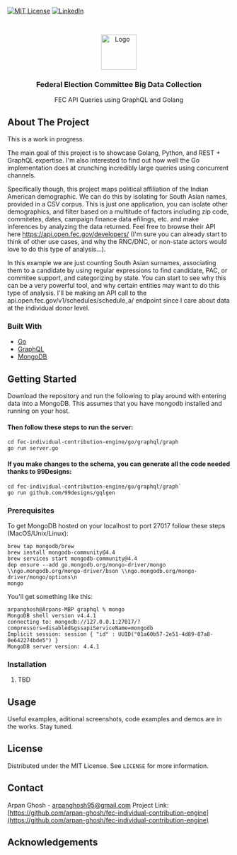 [![MIT License][license-shield]][license-url]
[![LinkedIn][linkedin-shield]][linkedin-url]


<!-- PROJECT LOGO -->
<br />
<p align="center">
    <img src="https://upload.wikimedia.org/wikipedia/en/thumb/a/a4/Flag_of_the_United_States.svg/800px-Flag_of_the_United_States.svg.png" alt="Logo" width="80" height="80">

  <h3 align="center">Federal Election Committee Big Data Collection</h3>

  <p align="center">
    FEC API Queries using GraphQL and Golang
  </p>
</p>



<!-- ABOUT THE PROJECT -->
## About The Project 

This is a work in progress.

The main goal of this project is to showcase Golang, Python, and REST + GraphQL expertise. I'm also interested to find out how well the Go implementation  does at crunching incredibly large queries using concurrent channels.

Specifically though, this project maps political affiliation of the Indian American demographic. We can do this by isolating for South Asian names, provided in a CSV corpus.
This is just one application, you can isolate other demographics, and filter based on a multitude of factors including zip code, commitetes, dates, campaign finance data efilings, etc. and make inferences by analyzing the data returned. Feel free to browse their API here https://api.open.fec.gov/developers/ (I'm sure you can already start to think of other use cases, and why the RNC/DNC, or non-state actors would love to do this type of analysis...).

In this example we are just counting South Asian surnames, associating them to a candidate by using regular expressions to find candidate, PAC, or commitee support, and categorizing by state. You can start to see why this can be a very powerful tool, and why certain entities may want to do this type of analysis. I'll be making an API call to the api.open.fec.gov/v1/schedules/schedule_a/ endpoint since I care about data at the individual donor level.

### Built With

* [Go](https://golang.org/)
* [GraphQL](https://graphql.org/)
* [MongoDB](https://www.mongodb.com/)


<!-- GETTING STARTED -->
## Getting Started
Download the repository and run the following to play around with entering data into a MongoDB. This assumes that you have mongodb installed and running on your host.

#### Then follow these steps to run the server:
```
cd fec-individual-contribution-engine/go/graphql/graph
go run server.go 
```
#### If you make changes to the schema, you can generate all the code needed thanks to 99Designs:
```
cd fec-individual-contribution-engine/go/graphql/graph`
go run github.com/99designs/gqlgen
```

### Prerequisites

To get MongoDB hosted on your localhost to port 27017 follow these steps (MacOS/Unix/Linux):
```
brew tap mongodb/brew
brew install mongodb-community@4.4
brew services start mongodb-community@4.4
dep ensure --add go.mongodb.org/mongo-driver/mongo \\ngo.mongodb.org/mongo-driver/bson \\ngo.mongodb.org/mongo-driver/mongo/options\n
mongo
```

You'll get something like this:

```
arpanghosh@Arpans-MBP graphql % mongo
MongoDB shell version v4.4.1
connecting to: mongodb://127.0.0.1:27017/?compressors=disabled&gssapiServiceName=mongodb
Implicit session: session { "id" : UUID("01a60b57-2e51-4d89-87a8-0e642274bde5") }
MongoDB server version: 4.4.1
```

### Installation

1. TBD


<!-- USAGE EXAMPLES -->
## Usage

Useful examples, aditional screenshots, code examples and demos are in the works. Stay tuned.


<!-- LICENSE -->
## License

Distributed under the MIT License. See `LICENSE` for more information.



<!-- CONTACT -->
## Contact

Arpan Ghosh - arpanghosh95@gmail.com
Project Link: [https://github.com/arpan-ghosh/fec-individual-contribution-engine](https://github.com/arpan-ghosh/fec-individual-contribution-engine)



<!-- ACKNOWLEDGEMENTS -->
## Acknowledgements






<!-- MARKDOWN LINKS & IMAGES -->
<!-- https://www.markdownguide.org/basic-syntax/#reference-style-links -->
[stars-shield]: https://img.shields.io/github/stars/othneildrew/Best-README-Template.svg?style=for-the-badge
[stars-url]: https://github.com/othneildrew/Best-README-Template/stargazers
[issues-shield]: https://img.shields.io/github/issues/othneildrew/Best-README-Template.svg?style=for-the-badge
[issues-url]: https://github.com/othneildrew/Best-README-Template/issues
[license-shield]: https://img.shields.io/github/license/othneildrew/Best-README-Template.svg?style=for-the-badge
[license-url]: https://github.com/othneildrew/Best-README-Template/blob/master/LICENSE.txt
[linkedin-shield]: https://img.shields.io/badge/-LinkedIn-black.svg?style=for-the-badge&logo=linkedin&colorB=555
[linkedin-url]: https://linkedin.com/in/arpanghosh
